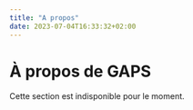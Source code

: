 ```yaml
---
title: "A propos"
date: 2023-07-04T16:33:32+02:00
---
```

# À propos de GAPS
Cette section est indisponible pour le moment.
